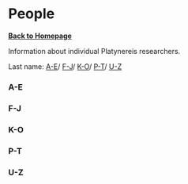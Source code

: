 # People

[**Back to Homepage**](index.md)

Information about individual Platynereis researchers.

Last name: [A-E](#a-e)/ [F-J](#f-j)/ [K-O](#k-o)/ [P-T](#p-t)/ [U-Z](#u-z)

### A-E

### F-J

### K-O

### P-T

### U-Z
